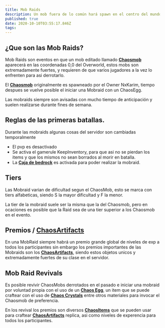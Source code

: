 ```yaml
---
title: Mob Raids
description: Un mob fuera de lo común hará spawn en el centro del mundo, entre varios jugadores deberán derrotarlo para ganar.
published: true
date: 2020-10-10T03:55:17.846Z
tags: 
---
```


## ¿Que son las Mob Raids?

Mob Raids son eventos en que un mob editado llamado [**Chaosmob**](./mobraid/chaosmob) aparecerá en las coordenadas 0,0 del Overworld, estos mobs son extremadamente fuertes, y requieren de que varios jugadores a la vez lo enfrenten para asi derrotarlo.


El [**Chaosmob**](./mobraid/chaosmob) originalmente es spawneado por el Owner NxKarim, tiempo despues se vuelve posible el iniciar una Mobraid con un ChaosEgg.

Las mobraids siempre son avisadas con mucho tiempo de anticipación y suelen realizarse durante fines de semana. 

## Reglas de las primeras batallas.
Durante las mobraids algunas cosas del servidor son cambiadas temporalmente

- El pvp es desactivado
- Se activa el gamerule KeepInventory, para que asi no se pierdan los items y que los mismos no sean borrados al morir en batalla.
- La [**Caja de bedrock**](/memes/maquina_de_lag_de_karim) es activada para poder realizar la mobraid.

 
## Tiers

Las Mobraid varian de dificultad segun el ChaosMob, esto se marca con tiers alfabeticas, siendo S la mayor dificultad y F la menor.

La tier de la mobraid suele ser la misma que la del Chaosmob, pero en ocaciones es posible que la Raid sea de una tier superior a los Chaosmob en el evento.

## Premios / [**ChaosArtifacts**](./mecanicas/customcrafting/ChaosArtifacts)

En una MobRaid siempre habrá un premio grande global de niveles de exp a todos los participantes sin embargo los premios importantes de las Mobraids son los [**ChaosArtifacts**](./mecanicas/customcrafting/ChaosArtifacts), siendo estos objetos unicos y extremadamente fuertes de su clase en el servidor.

## Mob Raid Revivals

Es posible revivir ChaosMobs derrotados en el pasado e iniciar una mobraid por voluntad propia con el uso de un [**Chaos Egg**](./mecanicas/customcrafting/ChaosEgg), un item que se puede craftear con el uso de [**Chaos Crystals**](./mecanicas/customcrafting/ChaosCrystal) entre otros materiales para invocar el Chaosmob de preferencia.

En los revival los premios son diversos [**ChaosItems**](./mecanicas/customcrafting/ChaosCrystal) que se pueden usar para craftear [**ChaosArtifacts**](./mecanicas/customcrafting/ChaosArtifacts) replica, asi como niveles de experencia para todos los participantes.




